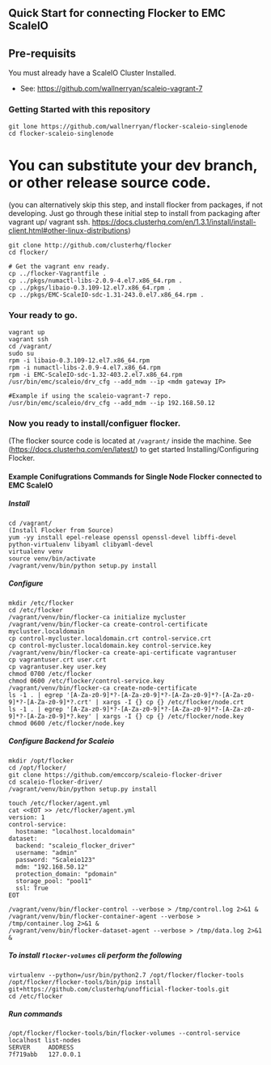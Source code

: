 Quick Start for connecting Flocker to EMC ScaleIO
-------------------------------------------------

## Pre-requisits 

You must already have a ScaleIO Cluster Installed.
- See: https://github.com/wallnerryan/scaleio-vagrant-7

### Getting Started with this repository
```
git lone https://github.com/wallnerryan/flocker-scaleio-singlenode
cd flocker-scaleio-singlenode
```
# You can substitute your dev branch, or other release source code.
(you can alternatively skip this step, and install flocker from packages, if not developing. Just go through these initial step to install from packaging after vagrant up/ vagrant ssh. https://docs.clusterhq.com/en/1.3.1/install/install-client.html#other-linux-distributions)
```
git clone http://github.com/clusterhq/flocker
cd flocker/

# Get the vagrant env ready.
cp ../flocker-Vagrantfile .
cp ../pkgs/numactl-libs-2.0.9-4.el7.x86_64.rpm .
cp ../pkgs/libaio-0.3.109-12.el7.x86_64.rpm .
cp ../pkgs/EMC-ScaleIO-sdc-1.31-243.0.el7.x86_64.rpm .
```

### Your ready to go.
```
vagrant up
vagrant ssh
cd /vagrant/
sudo su
rpm -i libaio-0.3.109-12.el7.x86_64.rpm
rpm -i numactl-libs-2.0.9-4.el7.x86_64.rpm 
rpm -i EMC-ScaleIO-sdc-1.32-403.2.el7.x86_64.rpm 
/usr/bin/emc/scaleio/drv_cfg --add_mdm --ip <mdm gateway IP>

#Example if using the scaleio-vagrant-7 repo.
/usr/bin/emc/scaleio/drv_cfg --add_mdm --ip 192.168.50.12
```

### Now you ready to install/configuer flocker.

(The flocker source code is located at ```/vagrant/``` inside the machine.
See (https://docs.clusterhq.com/en/latest/) to get started Installing/Configuring Flocker.


#### Example Conifugrations Commands for Single Node Flocker connected to EMC ScaleIO

##### Install
```
cd /vagrant/
(Install Flocker from Source)
yum -yy install epel-release openssl openssl-devel libffi-devel python-virtualenv libyaml clibyaml-devel
virtualenv venv
source venv/bin/activate
/vagrant/venv/bin/python setup.py install
```

##### Configure

```
mkdir /etc/flocker
cd /etc/flocker
/vagrant/venv/bin/flocker-ca initialize mycluster
/vagrant/venv/bin/flocker-ca create-control-certificate mycluster.localdomain
cp control-mycluster.localdomain.crt control-service.crt
cp control-mycluster.localdomain.key control-service.key
/vagrant/venv/bin/flocker-ca create-api-certificate vagrantuser
cp vagrantuser.crt user.crt
cp vagrantuser.key user.key
chmod 0700 /etc/flocker
chmod 0600 /etc/flocker/control-service.key
/vagrant/venv/bin/flocker-ca create-node-certificate
ls -1 . | egrep '[A-Za-z0-9]*?-[A-Za-z0-9]*?-[A-Za-z0-9]*?-[A-Za-z0-9]*?-[A-Za-z0-9]*?.crt' | xargs -I {} cp {} /etc/flocker/node.crt
ls -1 . | egrep '[A-Za-z0-9]*?-[A-Za-z0-9]*?-[A-Za-z0-9]*?-[A-Za-z0-9]*?-[A-Za-z0-9]*?.key' | xargs -I {} cp {} /etc/flocker/node.key
chmod 0600 /etc/flocker/node.key
```

##### Configure Backend for Scaleio
```
mkdir /opt/flocker
cd /opt/flocker/
git clone https://github.com/emccorp/scaleio-flocker-driver
cd scaleio-flocker-driver/
/vagrant/venv/bin/python setup.py install

touch /etc/flocker/agent.yml
cat <<EOT >> /etc/flocker/agent.yml
version: 1
control-service:
  hostname: "localhost.localdomain"
dataset:
  backend: "scaleio_flocker_driver"
  username: "admin"
  password: "Scaleio123"
  mdm: "192.168.50.12"
  protection_domain: "pdomain"
  storage_pool: "pool1"
  ssl: True
EOT

/vagrant/venv/bin/flocker-control --verbose > /tmp/control.log 2>&1 &
/vagrant/venv/bin/flocker-container-agent --verbose > /tmp/container.log 2>&1 &
/vagrant/venv/bin/flocker-dataset-agent --verbose > /tmp/data.log 2>&1 &
```

##### To install ```flocker-volumes``` cli perform the following 
```
virtualenv --python=/usr/bin/python2.7 /opt/flocker/flocker-tools
/opt/flocker/flocker-tools/bin/pip install git+https://github.com/clusterhq/unofficial-flocker-tools.git
cd /etc/flocker
```

##### Run commands
```
/opt/flocker/flocker-tools/bin/flocker-volumes --control-service localhost list-nodes
SERVER     ADDRESS   
7f719abb   127.0.0.1 
```
